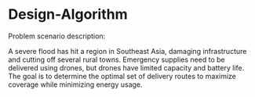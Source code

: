 # Design-Algorithm

Problem scenario description:

A severe flood has hit a region in Southeast Asia, damaging infrastructure and cutting off several rural towns. Emergency supplies need to be delivered using drones, but drones have limited capacity and battery life. The goal is to determine the optimal set of delivery routes to maximize coverage while minimizing energy usage.

